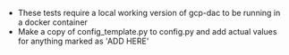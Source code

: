 *   These tests require a local working version of gcp-dac to be running in a docker container
*   Make a copy of config_template.py to config.py and add actual values for anything marked as 'ADD HERE'